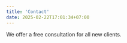 ```yaml
---
title: 'Contact'
date: 2025-02-22T17:01:34+07:00
---
```


We offer a free consultation for all new clients.
